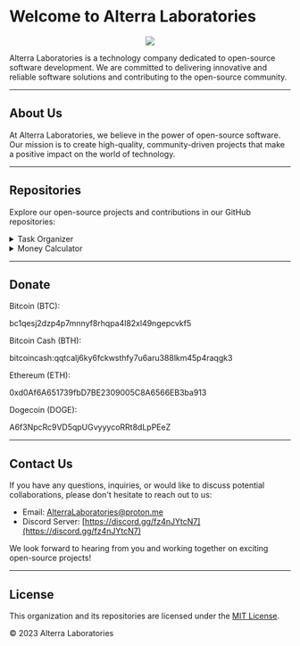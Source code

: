 # Welcome to Alterra Laboratories

<div align="center">  
  <img src="https://raw.githubusercontent.com/AlterraLaboratories/Website/main/logo.png"/>  
</div>

Alterra Laboratories is a technology company dedicated to open-source software development. We are committed to delivering innovative and reliable software solutions and contributing to the open-source community.

---

## About Us

At Alterra Laboratories, we believe in the power of open-source software. Our mission is to create high-quality, community-driven projects that make a positive impact on the world of technology.

---

## Repositories

Explore our open-source projects and contributions in our GitHub repositories:

<details>
<summary>Task Organizer</summary>
<p>

- Description: The Task Organizer is a simple command-line application that allows you to manage and organize your tasks.
- Technologies: Python, Visual Studio Code.
- Contributors: MikoInSpace.

</p>
</details>

<details>
<summary>Money Calculator</summary>
<p>

- Description: A simple Python program that calculates the total amount of money in Euros (€) based on user input for different denominations of Euro bills and coins.
- Technologies: Python, Visual Studio Code.
- Contributors: MikoInSpace.

</p>
</details>

---

## Donate

Bitcoin (BTC): 

bc1qesj2dzp4p7mnnyf8rhqpa4l82xl49ngepcvkf5

Bitcoin Cash (BTH):

bitcoincash:qqtcalj6ky6fckwsthfy7u6aru388lkm45p4raqgk3

Ethereum (ETH): 

0xd0Af6A651739fbD7BE2309005C8A6566EB3ba913

Dogecoin (DOGE): 

A6f3NpcRc9VD5qpUGvyyycoRRt8dLpPEeZ

---

## Contact Us

If you have any questions, inquiries, or would like to discuss potential collaborations, please don't hesitate to reach out to us:

- Email: AlterraLaboratories@proton.me
- Discord Server: [https://discord.gg/fz4nJYtcN7](https://discord.gg/fz4nJYtcN7)

We look forward to hearing from you and working together on exciting open-source projects!

---

## License

This organization and its repositories are licensed under the [MIT License](LICENSE).

&copy; 2023 Alterra Laboratories
